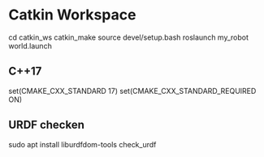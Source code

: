 # Catkin Workspace

cd catkin_ws
catkin_make
source devel/setup.bash
roslaunch my_robot world.launch

## C++17
set(CMAKE_CXX_STANDARD 17)
set(CMAKE_CXX_STANDARD_REQUIRED ON)

## URDF checken
sudo apt install liburdfdom-tools
check_urdf
